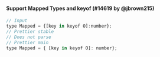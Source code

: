 #### Support Mapped Types and keyof (#14619 by @jbrown215)

```jsx
// Input
type Mapped = {[key in keyof O]:number};
// Prettier stable
// Does not parse
// Prettier main
type Mapped = { [key in keyof O]: number};
```
